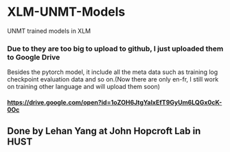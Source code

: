 # XLM-UNMT-Models
UNMT trained models in XLM

### Due to they are too big to upload to github, I just uploaded them to Google Drive
Besides the pytorch model, it include all the meta data such as training log checkpoint evaluation data and so on.(Now there are only en-fr, I still work on training other language and will upload them soon)
#### https://drive.google.com/open?id=1oZOH6JtgYaIxEfT9GyUm6LQGx0cK-0Oc


## Done by Lehan Yang at John Hopcroft Lab in HUST
